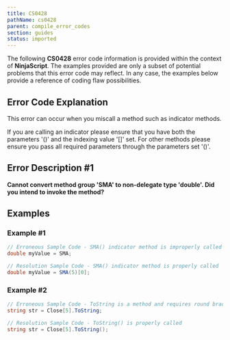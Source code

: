 ```yaml
---
title: CS0428
pathName: cs0428
parent: compile_error_codes
section: guides
status: imported
---
```


The following **CS0428** error code information is provided within the context of **NinjaScript**. The examples provided are only a subset of potential problems that this error code may reflect. In any case, the examples below provide a reference of coding flaw possibilities.

## Error Code Explanation

This error can occur when you miscall a method such as indicator methods.

If you are calling an indicator please ensure that you have both the parameters '()' and the indexing value '[]' set. For other methods please ensure you pass all required parameters through the parameters set '()'.

## Error Description #1

**Cannot convert method group 'SMA' to non-delegate type 'double'. Did you intend to invoke the method?**

## Examples

### Example #1

```csharp
// Erroneous Sample Code - SMA() indicator method is improperly called
double myValue = SMA;
```

```csharp
// Resolution Sample Code - SMA() indicator method is properly called
double myValue = SMA(5)[0];
```

### Example #2

```csharp
// Erroneous Sample Code - ToString is a method and requires round brackets () to be properly called
string str = Close[5].ToString; 
```

```csharp
// Resolution Sample Code - ToString() is properly called
string str = Close[5].ToString(); 
```
